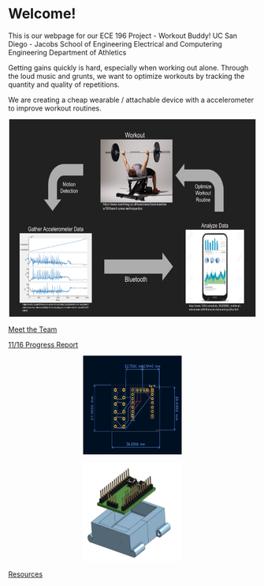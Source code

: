 # Welcome!

This is our webpage for our ECE 196 Project - Workout Buddy!
UC San Diego - Jacobs School of Engineering
Electrical and Computering Engineering
Department of Athletics

Getting gains quickly is hard, especially when working out alone. Through the loud music and grunts, we want to optimize workouts by tracking the quantity and quality of repetitions.

We are creating a cheap wearable / attachable device with a accelerometer to improve workout routines. 

<p align="center">
<img src="website/site_resources/FlowChart.png" width="500" height="400"/>
</p>

[Meet the Team](website/AboutTeam.md)

[11/16 Progress Report](website/11_16_Progress_Report.md)

<p align="center">
<img src="website/site_resources/PCB_Design.png" width="200" height="200"/>
</p>

<p align="center">
<img src= "website/site_resources/CAD.png" width="200" height="200"/>
</p>


[Resources](website/resources.md)
